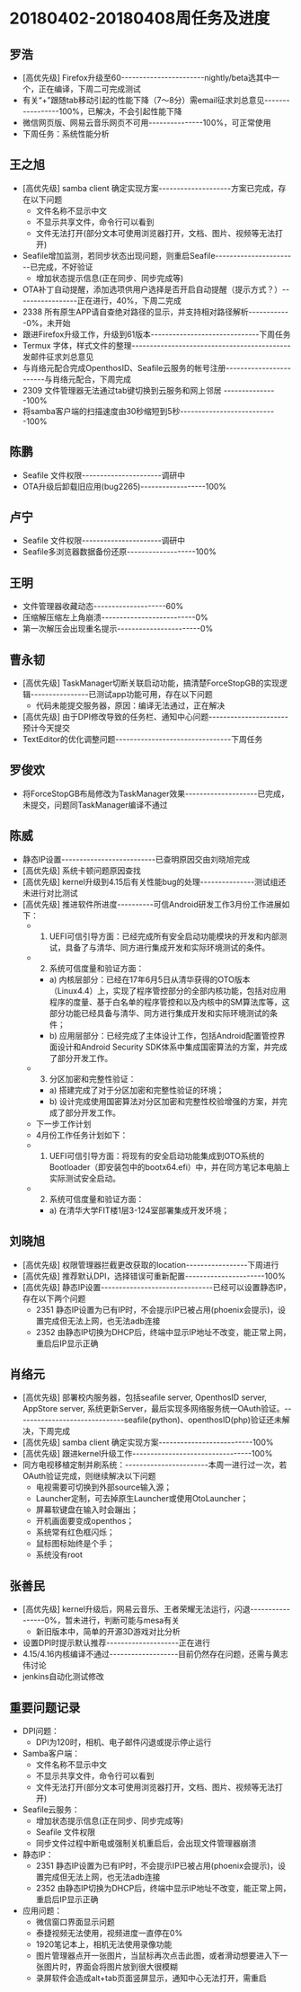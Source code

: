 # 20180402-20180408周任务及进度

## 罗浩
- [高优先级] Firefox升级至60-----------------------nightly/beta选其中一个，正在编译，下周二可完成测试
- 有关“+”跟随tab移动引起的性能下降（7～8分）需email征求刘总意见-----------------100%，已解决，不会引起性能下降
- 微信网页版、网易云音乐网页不可用---------------100%，可正常使用
- 下周任务：系统性能分析
## 王之旭
- [高优先级] samba client 确定实现方案--------------------方案已完成，存在以下问题
   - 文件名称不显示中文
   - 不显示共享文件，命令行可以看到
   - 文件无法打开(部分文本可使用浏览器打开，文档、图片、视频等无法打开)
- Seafile增加监测，若同步状态出现问题，则重启Seafile-----------------------已完成，不好验证
   - 增加状态提示信息(正在同步、同步完成等)
- OTA补丁自动提醒，添加选项供用户选择是否开启自动提醒（提示方式？）-----------------正在进行，40%，下周二完成
- 2338 所有原生APP请自查绝对路径的显示，并支持相对路径解析------------0%，未开始
- 跟进Firefox升级工作，升级到61版本------------------------------下周任务
- Termux 字体，样式文件的整理--------------------------------------------发邮件征求刘总意见
- 与肖络元配合完成OpenthosID、Seafile云服务的帐号注册------------------------与肖络元配合，下周完成
- 2309 文件管理器无法通过tab键切换到云服务和网上邻居 ---------------100%
- 将samba客户端的扫描速度由30秒缩短到5秒---------------------------100%

## 陈鹏
- Seafile 文件权限----------------------调研中
- OTA升级后卸载旧应用(bug2265)------------------100%

## 卢宁
- Seafile 文件权限----------------------调研中
- Seafile多浏览器数据备份还原-------------------100%

## 王明
- 文件管理器收藏动态--------------------60%
- 压缩解压缩左上角崩溃--------------------------0%
- 第一次解压会出现重名提示-----------------------0%

## 曹永韧
- [高优先级] TaskManager切断关联启动功能，搞清楚ForceStopGB的实现逻辑----------------已测试app功能可用，存在以下问题
   - 代码未能提交服务器，原因：编译无法通过，正在解决
- [高优先级] 由于DPI修改导致的任务栏、通知中心问题----------------------预计今天提交
- TextEditor的优化调整问题--------------------------------下周任务

## 罗俊欢
- 将ForceStopGB布局修改为TaskManager效果--------------------已完成，未提交，问题同TaskManager编译不通过

## 陈威
- 静态IP设置--------------------------已查明原因交由刘晓旭完成
- [高优先级] 系统卡顿问题原因查找
- [高优先级] kernel升级到4.15后有关性能bug的处理---------------测试组还未进行对比测试
- [高优先级] 推进软件所进度----------可信Android研发工作3月份工作进展如下：
   - 1. UEFI可信引导方面：已经完成所有安全启动功能模块的开发和内部测试，具备了与清华、同方进行集成开发和实际环境测试的条件。
   - 2. 系统可信度量和验证方面：
      - a) 内核层部分：已经在17年6月5日从清华获得的OTO版本（Linux4.4）上，实现了程序管控部分的全部内核功能，包括对应用程序的度量、基于白名单的程序管控和以及内核中的SM算法库等，这部分功能已经具备与清华、同方进行集成开发和实际环境测试的条件；
      - b) 应用层部分：已经完成了主体设计工作，包括Android配置管控界面设计和Android Security SDK体系中集成国密算法的方案，并完成了部分开发工作。
   - 3. 分区加密和完整性验证：
      - a) 搭建完成了对于分区加密和完整性验证的环境；
      - b) 设计完成使用国密算法对分区加密和完整性校验增强的方案，并完成了部分开发工作。
   - 下一步工作计划
   - 4月份工作任务计划如下：
   - 1. UEFI可信引导方面：将现有的安全启动功能集成到OTO系统的Bootloader（即安装包中的bootx64.efi）中，并在同方笔记本电脑上实际测试安全启动。
   - 2. 系统可信度量和验证方面：
      - a) 在清华大学FIT楼1层3-124室部署集成开发环境；

## 刘晓旭
- [高优先级] 权限管理器拦截更改获取的location-----------------下周进行
- [高优先级] 推荐默认DPI，选择错误可重新配置----------------------100%
- [高优先级] 静态IP设置-------------------------------已经可以设置静态IP，存在以下两个问题
   - 2351 静态IP设置为已有IP时，不会提示IP已被占用(phoenix会提示)，设置完成但无法上网，也无法adb连接
   - 2352 由静态IP切换为DHCP后，终端中显示IP地址不改变，能正常上网，重启后IP显示正确

## 肖络元
- [高优先级] 部署校内服务器，包括seafile server, OpenthosID server, AppStore server, 系统更新Server，最后实现多网络服务统一OAuth验证。------------------------------seafile(python)、openthosID(php)验证还未解决，下周完成
- [高优先级] samba client 确定实现方案--------------------------100%
- [高优先级] 跟进kernel升级工作---------------------------------100%
- 同方电视移植定制并刷系统：-----------------------本周一进行过一次，若OAuth验证完成，则继续解决以下问题
   - 电视需要可切换到外部source输入源；
   - Launcher定制，可去掉原生Launcher或使用OtoLauncher；
   - 屏幕软键盘在输入时会蹦出；
   - 开机画面要变成openthos；
   - 系统常有红色框闪烁；
   - 鼠标图标始终是个手；
   - 系统没有root

## 张善民
- [高优先级] kernel升级后，网易云音乐、王者荣耀无法运行，闪退-----------------0%，暂未进行，判断可能与mesa有关
   - 新旧版本中，简单的开源3D游戏对比分析
- 设置DPI时提示默认推荐--------------------正在进行
- 4.15/4.16内核编译不通过-------------------目前仍然存在问题，还需与黄志伟讨论
- jenkins自动化测试修改

## 重要问题记录
- DPI问题：
   - DPI为120时，相机、电子邮件闪退或提示停止运行
- Samba客户端：
   - 文件名称不显示中文
   - 不显示共享文件，命令行可以看到
   - 文件无法打开(部分文本可使用浏览器打开，文档、图片、视频等无法打开)
- Seafile云服务：
   - 增加状态提示信息(正在同步、同步完成等)
   - Seafile 文件权限
   - 同步文件过程中断电或强制关机重启后，会出现文件管理器崩溃
- 静态IP：
   - 2351 静态IP设置为已有IP时，不会提示IP已被占用(phoenix会提示)，设置完成但无法上网，也无法adb连接
   - 2352 由静态IP切换为DHCP后，终端中显示IP地址不改变，能正常上网，重启后IP显示正确
- 应用问题：
   - 微信窗口界面显示问题
   - 泰捷视频无法使用，视频进度一直停在0%
   - 1920笔记本上，相机无法使用录像功能
   - 图片管理器点开一张图片，当鼠标再次点击此图，或者滑动想要进入下一张图片时，界面会将图片放到很大很模糊
   - 录屏软件会造成alt+tab页面竖屏显示，通知中心无法打开，需重启
